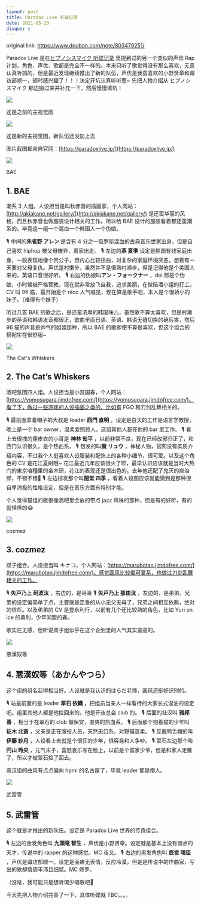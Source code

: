 ```yaml
---
layout: post
title: Paradox Live 听碟记录
date: 2021-05-23
disqus: y
---
```


original link: https://www.douban.com/note/803479251/

Paradox Live 是在[ヒプノシスマイク 听碟记录](https://www.douban.com/note/763128418/) 里提到过的另一个类似的声优 Rap 计划，角色、声优、歌都是完全不一样的。本来只听了歌觉得没有那么喜欢，无意认真听抓的，但是最近发现继续推出了新的队伍，声优是我蛮喜欢的小野贤章和诹访部顺一，顿时感兴趣了！！！决定开坑认真听听惹~ 先把人物介绍从 ヒプノシスマイク 那边搬过来并补充一下，然后慢慢填坑！

![](/assets/images/ParadoxLive/p82107700.jpg)

这是之前的主视觉图

![](/assets/images/ParadoxLive/p82107721.jpg)

这是新的主视觉图，新队伍还没加上去

图片截图都来自官网：[https://paradoxlive.jp/](https://paradoxlive.jp/)

![](/assets/images/ParadoxLive/p82107795.jpg)

BAE

## 1\. BAE

潮系 3 人组。人设担当是叫秋赤音的插画家，个人网站：[http://akiakane.net/gallery/](http://akiakane.net/gallery/) 是还蛮华丽的风格，而且秋赤音也做服装设计相关的工作。所以给 BAE 设计的服装看着都还蛮潮系的。毕竟这一组一个混血一个韩国人一个伪娘。

🎙 中间的**朱雀野 アレン** 是含有 4 分之一俄罗斯混血的古典音乐世家出身，但是自己喜欢 hiphop 被父母嫌弃，离家出走。 🎙 左边的**燕 夏準**  设定是韩国有钱家庭出身，一般表现地像个贵公子，但内心比较扭曲，对复杂的家庭环境厌恶，想着有一天要对父母复仇。声优是村懒步，虽然并不是很熟村濑步，但是记得他是个美国人来的，英语口音很好听。 🎙 右边的伪娘叫**アン・フォークナー** ，dei 那是个伪娘，小时候被严格管教，现在就非常放飞自我，追求美丽，在做陪酒小姐的打工。CV 叫 96 猫，最开始是个 nico 人气唱见，现在算是歌手吧，本人是个很娇小的妹子。（难得有个妹子）

听过几首 BAE 的歌之后，是还蛮浓厚的韩国味儿，虽然歌不算太喜欢，但是村濑步的英语和韩语发音都很正，歌曲里面日语、英语、韩语无缝切换的确厉害，然后 96 猫的声音是帅气的姐姐那种，所以 BAE 的歌即使不算很喜欢，但这个组合的搭配实在很舒服~

![](/assets/images/ParadoxLive/p82107933.jpg)

The Cat's Whiskers

## 2\. The Cat’s Whiskers

酒吧氛围四人组。人设担当是小宫国春，个人网站：[https://yomosugara.jimdofree.com/](https://yomosugara.jimdofree.com/)。看了下，做过一些游戏的人设插画之类的，比如有 FGO 和刀剑乱舞相关的。

🎙 最前面拿着帽子的大叔是 leader **西門 直明** ，设定是白天的工作是语言学教授，晚上是一个 bar owner，温柔爱照顾人。这组其他人都在他的 bar 里工作。 🎙 看上去很拽的穿皮衣的小哥是 **神林 匋平** ，以前非常不良，现在已经改邪归正了，和西门认识很久，是个热血系。 🎙 银发的叫**棗 リュウ** ，神秘人物，官网没有实质介绍内容，不过我个人挺喜欢人设服装和配饰上的各种小细节，很可爱。以及这个角色的 CV 是花江夏树哦~ 花江最近几年应该很火了耶，最早认识应该就是当时大热门的東京喰種里的金木研，花江的表现还是很出色的。去年他还配了鬼灭的炭治郎，不错不错👏 🎙 左边棕发那个叫**闇堂 四季** ，看着人设图应该就能猜到是那种很自卑消极的性格设定，但是在音乐方面有特别才能。

个人觉得猫组的歌很像酒吧里会放的带点 jazz 风味的那种，但是有的好听，有的就怪怪的😂

![](/assets/images/ParadoxLive/p82108185.jpg)

cozmez

## 3\. cozmez

双子组合。人设担当叫 キナコ，个人网站：[https://marubotan.jimdofree.com/](https://marubotan.jimdofree.com/)。感觉画风比较偏可爱系，也做过刀剑乱舞相关的工作。

🎙 **矢戸乃上 珂波汰** ，右边的，是哥哥 🎙 **矢戸乃上 那由汰** ，左边的，是弟弟。兄弟的设定偏简单了点，主要就是定番的从小无父无母了，兄弟之间相互依赖，绝对的信任。以及弟弟的 CV 是豊永利行，以前有几个还比较熟的角色，比如 Yuri on ice 的勇利，少年同盟的春。

歌实在无感，但听说双子组似乎在这个企划里的人气其实蛮高的。

![](/assets/images/ParadoxLive/p82108190.jpg)

悪漢奴等

## 4\. 悪漢奴等（あかんやつら）

这个组的组名起得相当好。人设就是我认识的はらだ老师，画风还挺好识别的。

🎙 站最前面的是 leader **翠石 依織** ，把组员当亲人一样看待的大家长式温油的设定吧。组里其他人都是他捡回来的。他是开夜总会 club 的。 🎙 后面的壮汉叫 **雅邦 善** ，相当于在翠石的 club 做保安，直爽的热血系。 🎙 后面那个抱着猫的少年叫**征木 北斎** ，父亲是正在服役人员，天然无口系，对野猫温柔。 🎙 反戴鸭舌帽的叫**伊藤 紗月** ，人设看上去就是个很狂的少年，很容易和人争吵。 🎙 翠石左边那个叫**円山 玲央** ，元气末子，喜怒哀乐写在脸上，以前是个富家少爷，但是和家人走散了，所以才被翠石捡了回去。

恶汉组的曲风有点点偏向 hpmi 的名古屋了，毕竟 leader 都是僧人。

![](/assets/images/ParadoxLive/p82108222.jpg)

武雷管

## 5\. 武雷管

这个就是才推出的新队伍。设定是 Paradox Live 世界的传奇组合。

🎙 左边的金发角色叫 **九頭竜 智生** ，声优是小野贤章。设定就是基本上没有弱点的天才，传说中的 rapper 的这种感觉。MC 夜叉。 🎙 右边的黑发角色叫 **辰宮 晴臣** ，声优是诹访部顺一。设定是面瘫无表情，反应冷漠，但是是传说中的作曲家，写出的歌却情感丰沛且细腻。MC 修罗。

（没啥，我可能只是想听诹少唱歌吧🤣

今天先把人物介绍完善了一下，具体听碟就 TBC。。。。
